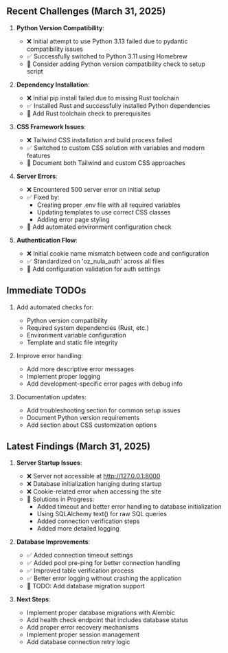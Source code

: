 

## Recent Challenges (March 31, 2025)

1. **Python Version Compatibility**:
   - ❌ Initial attempt to use Python 3.13 failed due to pydantic compatibility issues
   - ✅ Successfully switched to Python 3.11 using Homebrew
   - 🔄 Consider adding Python version compatibility check to setup script

2. **Dependency Installation**:
   - ❌ Initial pip install failed due to missing Rust toolchain
   - ✅ Installed Rust and successfully installed Python dependencies
   - 🔄 Add Rust toolchain check to prerequisites

3. **CSS Framework Issues**:
   - ❌ Tailwind CSS installation and build process failed
   - ✅ Switched to custom CSS solution with variables and modern features
   - 🔄 Document both Tailwind and custom CSS approaches

4. **Server Errors**:
   - ❌ Encountered 500 server error on initial setup
   - ✅ Fixed by:
     - Creating proper .env file with all required variables
     - Updating templates to use correct CSS classes
     - Adding error page styling
   - 🔄 Add automated environment configuration check

5. **Authentication Flow**:
   - ❌ Initial cookie name mismatch between code and configuration
   - ✅ Standardized on 'oz_nula_auth' across all files
   - 🔄 Add configuration validation for auth settings

## Immediate TODOs

1. Add automated checks for:
   - Python version compatibility
   - Required system dependencies (Rust, etc.)
   - Environment variable configuration
   - Template and static file integrity

2. Improve error handling:
   - Add more descriptive error messages
   - Implement proper logging
   - Add development-specific error pages with debug info

3. Documentation updates:
   - Add troubleshooting section for common setup issues
   - Document Python version requirements
   - Add section about CSS customization options

## Latest Findings (March 31, 2025)

1. **Server Startup Issues**:
   - ❌ Server not accessible at http://127.0.0.1:8000
   - ❌ Database initialization hanging during startup
   - ❌ Cookie-related error when accessing the site
   - 🔄 Solutions in Progress:
     - Added timeout and better error handling to database initialization
     - Using SQLAlchemy text() for raw SQL queries
     - Added connection verification steps
     - Added more detailed logging

2. **Database Improvements**:
   - ✅ Added connection timeout settings
   - ✅ Added pool pre-ping for better connection handling
   - ✅ Improved table verification process
   - ✅ Better error logging without crashing the application
   - 🔄 TODO: Add database migration support

3. **Next Steps**:
   - Implement proper database migrations with Alembic
   - Add health check endpoint that includes database status
   - Add proper error recovery mechanisms
   - Implement proper session management
   - Add database connection retry logic